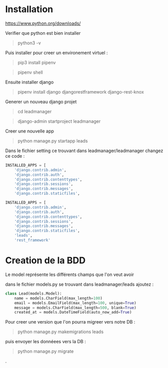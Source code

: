 # Installation

https://www.python.org/downloads/

Verifier que python est bien installer

> python3 -v

Puis installer pour creer un environement virtuel :

> pip3 install pipenv

> pipenv shell

Ensuite installer django

> pipenv install django djangorestframework django-rest-knox

Generer un nouveau django projet

> cd leadmanager

> django-admin startproject leadmanager

Creer une nouvelle app

> python manage.py startapp leads

Dans le fichier setting ce trouvant dans leadmanager/leadmanager changez ce code :

```python
INSTALLED_APPS = [
    'django.contrib.admin',
    'django.contrib.auth',
    'django.contrib.contenttypes',
    'django.contrib.sessions',
    'django.contrib.messages',
    'django.contrib.staticfiles',
 ```

```python
INSTALLED_APPS = [
    'django.contrib.admin',
    'django.contrib.auth',
    'django.contrib.contenttypes',
    'django.contrib.sessions',
    'django.contrib.messages',
    'django.contrib.staticfiles',
    'leads',
    'rest_framework'
```

# Creation de la BDD 

Le model représente les différents champs que l'on veut avoir

dans le fichier models.py se trouvant dans leadmanager/leads ajoutez :

```python
class Lead(models.Model):
    name = models.CharField(max_length=100)
    email = models.EmailField(max_length=100, unique=True)
    message = models.CharField(max_length=500, blank=True)
    created_at = models.DateTimeField(auto_now_add=True)
```

Pour creer une version que l'on pourra migreer vers notre DB :

> python manage.py makemigrations leads

puis envoyer les donnéees vers la DB : 

> python manage.py migrate

.